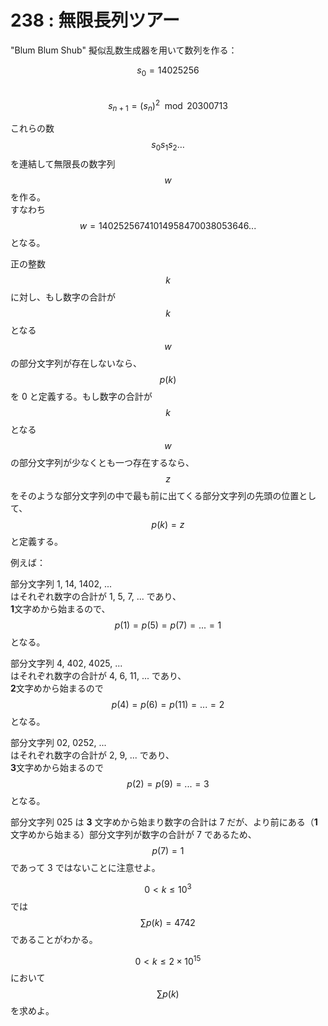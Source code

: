 # 238 : 無限長列ツアー

"Blum Blum Shub" 擬似乱数生成器を用いて数列を作る：

$$s_0 = 14025256$$\
$$s_{n+1} = (s_n)^2 \mod 20300713$$

これらの数$$s_0 s_1 s_2 \dots$$を連結して無限長の数字列$$w$$を作る。\
すなわち$$w = 14025256741014958470038053646...$$となる。

正の整数$$k$$に対し、もし数字の合計が$$k$$となる$$w$$の部分文字列が存在しないなら、$$p(k)$$を 0 と定義する。もし数字の合計が$$k$$となる$$w$$の部分文字列が少なくとも一つ存在するなら、$$z$$をそのような部分文字列の中で最も前に出てくる部分文字列の先頭の位置として、$$p(k)=z$$と定義する。

例えば：

部分文字列 1, 14, 1402, ...\
はそれぞれ数字の合計が 1, 5, 7, ... であり、\
**1**文字めから始まるので、$$p(1)=p(5)=p(7)=...=1$$となる。

部分文字列 4, 402, 4025, ...\
はそれぞれ数字の合計が 4, 6, 11, ... であり、\
**2**文字めから始まるので$$p(4)=p(6)=p(11)=...=2$$となる。

部分文字列 02, 0252, ...\
はそれぞれ数字の合計が 2, 9, ... であり、\
**3**文字めから始まるので$$p(2)=p(9)=...=3$$となる。

部分文字列 025 は **3** 文字めから始まり数字の合計は 7 だが、より前にある（**1** 文字めから始まる）部分文字列が数字の合計が 7 であるため、$$p(7) = 1$$であって 3 ではないことに注意せよ。

$$0 < k ≤ 10^3$$では$$\sum p(k) = 4742$$であることがわかる。

$$0 < k ≤ 2 \times 10^{15}$$において$$\sum p(k)$$を求めよ。
